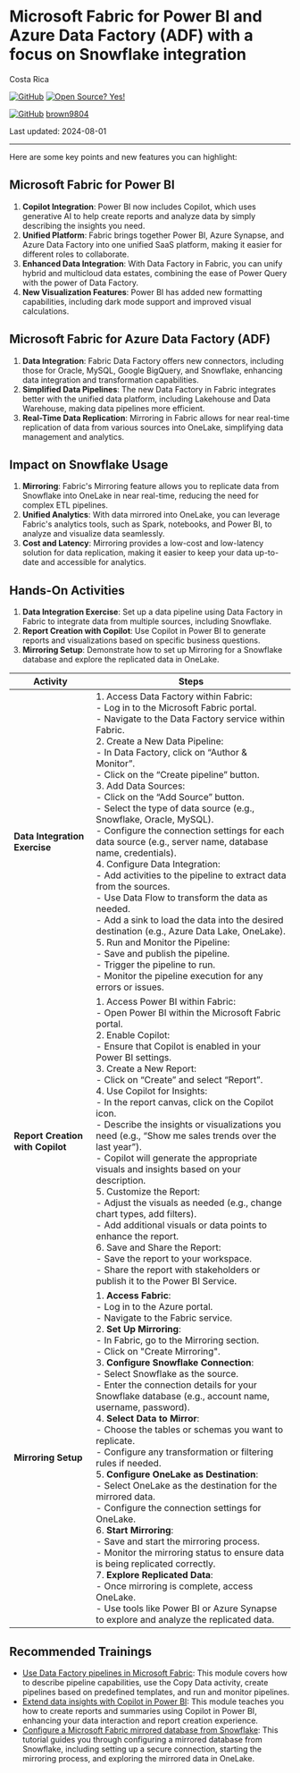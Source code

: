 #  Microsoft Fabric for Power BI and Azure Data Factory (ADF) with a focus on Snowflake integration 

Costa Rica

[![GitHub](https://badgen.net/badge/icon/github?icon=github&label)](https://github.com) [![Open Source? Yes!](https://badgen.net/badge/Open%20Source%20%3F/Yes%21/blue?icon=github)](https://github.com/Naereen/badges/)

[![GitHub](https://img.shields.io/badge/--181717?logo=github&logoColor=ffffff)](https://github.com/)
[brown9804](https://github.com/brown9804)

Last updated: 2024-08-01

------------------------------------------

Here are some key points and new features you can highlight:

## Microsoft Fabric for Power BI
1. **Copilot Integration**: Power BI now includes Copilot, which uses generative AI to help create reports and analyze data by simply describing the insights you need.
2. **Unified Platform**: Fabric brings together Power BI, Azure Synapse, and Azure Data Factory into one unified SaaS platform, making it easier for different roles to collaborate.
3. **Enhanced Data Integration**: With Data Factory in Fabric, you can unify hybrid and multicloud data estates, combining the ease of Power Query with the power of Data Factory.
4. **New Visualization Features**: Power BI has added new formatting capabilities, including dark mode support and improved visual calculations.

## Microsoft Fabric for Azure Data Factory (ADF)
1. **Data Integration**: Fabric Data Factory offers new connectors, including those for Oracle, MySQL, Google BigQuery, and Snowflake, enhancing data integration and transformation capabilities.
2. **Simplified Data Pipelines**: The new Data Factory in Fabric integrates better with the unified data platform, including Lakehouse and Data Warehouse, making data pipelines more efficient.
3. **Real-Time Data Replication**: Mirroring in Fabric allows for near real-time replication of data from various sources into OneLake, simplifying data management and analytics.

## Impact on Snowflake Usage
1. **Mirroring**: Fabric's Mirroring feature allows you to replicate data from Snowflake into OneLake in near real-time, reducing the need for complex ETL pipelines.
2. **Unified Analytics**: With data mirrored into OneLake, you can leverage Fabric's analytics tools, such as Spark, notebooks, and Power BI, to analyze and visualize data seamlessly.
3. **Cost and Latency**: Mirroring provides a low-cost and low-latency solution for data replication, making it easier to keep your data up-to-date and accessible for analytics.

## Hands-On Activities
1. **Data Integration Exercise**: Set up a data pipeline using Data Factory in Fabric to integrate data from multiple sources, including Snowflake.
3. **Report Creation with Copilot**: Use Copilot in Power BI to generate reports and visualizations based on specific business questions.
4. **Mirroring Setup**: Demonstrate how to set up Mirroring for a Snowflake database and explore the replicated data in OneLake.

| **Activity** | **Steps** |
|--------------|------------|
| **Data Integration Exercise** | 1. Access Data Factory within Fabric: <br> - Log in to the Microsoft Fabric portal. <br> - Navigate to the Data Factory service within Fabric. <br> 2. Create a New Data Pipeline: <br> - In Data Factory, click on “Author & Monitor”. <br> - Click on the “Create pipeline” button. <br> 3. Add Data Sources: <br> - Click on the “Add Source” button. <br> - Select the type of data source (e.g., Snowflake, Oracle, MySQL). <br> - Configure the connection settings for each data source (e.g., server name, database name, credentials). <br> 4. Configure Data Integration: <br> - Add activities to the pipeline to extract data from the sources. <br> - Use Data Flow to transform the data as needed. <br> - Add a sink to load the data into the desired destination (e.g., Azure Data Lake, OneLake). <br> 5. Run and Monitor the Pipeline: <br> - Save and publish the pipeline. <br> - Trigger the pipeline to run. <br> - Monitor the pipeline execution for any errors or issues. |
| **Report Creation with Copilot** | 1. Access Power BI within Fabric: <br> - Open Power BI within the Microsoft Fabric portal. <br> 2. Enable Copilot: <br> - Ensure that Copilot is enabled in your Power BI settings. <br> 3. Create a New Report: <br> - Click on “Create” and select “Report”. <br> 4. Use Copilot for Insights: <br> - In the report canvas, click on the Copilot icon. <br> - Describe the insights or visualizations you need (e.g., “Show me sales trends over the last year”). <br> - Copilot will generate the appropriate visuals and insights based on your description. <br> 5. Customize the Report: <br> - Adjust the visuals as needed (e.g., change chart types, add filters). <br> - Add additional visuals or data points to enhance the report. <br> 6. Save and Share the Report: <br> - Save the report to your workspace. <br> - Share the report with stakeholders or publish it to the Power BI Service. |
| **Mirroring Setup** | 1. **Access Fabric**: <br> - Log in to the Azure portal. <br> - Navigate to the Fabric service. <br> 2. **Set Up Mirroring**: <br> - In Fabric, go to the Mirroring section. <br> - Click on "Create Mirroring". <br> 3. **Configure Snowflake Connection**: <br> - Select Snowflake as the source. <br> - Enter the connection details for your Snowflake database (e.g., account name, username, password). <br> 4. **Select Data to Mirror**: <br> - Choose the tables or schemas you want to replicate. <br> - Configure any transformation or filtering rules if needed. <br> 5. **Configure OneLake as Destination**: <br> - Select OneLake as the destination for the mirrored data. <br> - Configure the connection settings for OneLake. <br> 6. **Start Mirroring**: <br> - Save and start the mirroring process. <br> - Monitor the mirroring status to ensure data is being replicated correctly. <br> 7. **Explore Replicated Data**: <br> - Once mirroring is complete, access OneLake. <br> - Use tools like Power BI or Azure Synapse to explore and analyze the replicated data. |

## Recommended Trainings 
- [Use Data Factory pipelines in Microsoft Fabric](https://learn.microsoft.com/en-us/training/modules/use-data-factory-pipelines-fabric/): This module covers how to describe pipeline capabilities, use the Copy Data activity, create pipelines based on predefined templates, and run and monitor pipelines.
- [Extend data insights with Copilot in Power BI](https://learn.microsoft.com/en-us/training/modules/power-bi-copilot/): This module teaches you how to create reports and summaries using Copilot in Power BI, enhancing your data interaction and report creation experience.
- [Configure a Microsoft Fabric mirrored database from Snowflake](https://learn.microsoft.com/en-us/fabric/database/mirrored-database/snowflake-tutorial): This tutorial guides you through configuring a mirrored database from Snowflake, including setting up a secure connection, starting the mirroring process, and exploring the mirrored data in OneLake.


